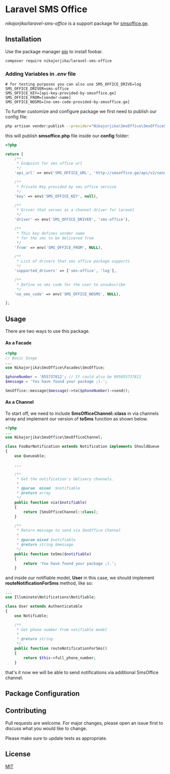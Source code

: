 # Laravel SMS Office

_nikajorjika/laravel-sms-office_ is a support package for [smsoffice.ge](https://smsoffice.ge/).

## Installation

Use the package manager [pip](https://pip.pypa.io/en/stable/) to install foobar.

```bash
composer require nikajorjika/laravel-sms-office
```

### Adding Variables in _.env_ file

```
# for testing purposes you can also use SMS_OFFICE_DRIVE=log
SMS_OFFICE_DRIVER=sms-office
SMS_OFFICE_KEY=[api-key-provided-by-smsoffice.ge]
SMS_OFFICE_FROM=[sender-name]
SMS_OFFICE_NOSMS=[no-sms-code-provided-by-smsoffice.ge]
```

To further customize and configure package we first need to publish our config file:

```bash
php artisan vendor:publish --provider="Nikajorjika\SmsOffice\SmsOfficeServiceProvider" --tag="config"
```

this will publish **smsoffice.php** file inside our **config** folder:

```php
<?php

return [
    /**
     * Endpoint for sms office url
     */
    'api_url' => env('SMS_OFFICE_URL', 'http://smsoffice.ge/api/v2/send/'),

    /**
     * Private Key provided by sms office service
     */
    'key' => env('SMS_OFFICE_KEY', null),

    /**
     * Driver that serves as a channel driver for laravel
     */
    'driver' => env('SMS_OFFICE_DRIVER', 'sms-office'),

    /**
     * This key defines sender name
     * for the sms to be delivered from
     */
    'from' => env('SMS_OFFICE_FROM', NULL),

    /**
     * List of drivers that sms office package supports
     */
    'supported_drivers' => ['sms-office', 'log'],

    /**
     * Define no sms code for the user to unsubscribe
     */
    'no_sms_code' => env('SMS_OFFICE_NOSMS', NULL),

];

```

## Usage

There are two ways to use this package.

#### As a Facade

```php
<?php
// Basic Usage
...
use Nikajorjika\SmsOffice\Facades\SmsOffice;

$phoneNumber = '855737812'; // It could also be 995855737812
$message = 'You have found your package ;).';

SmsOffice::message($message)->to($phoneNumber)->send();

```

#### As a Channel

To start off, we need to include **SmsOfficeChannel::class** in via channels array and implement our version of **toSms** function as shown below.

```php
<?php
...
use Nikajorjika\SmsOffice\SmsOfficeChannel;

class FooBarNotification extends Notification implements ShouldQueue
{
    use Queueable;

    ...

    /**
     * Get the notification's delivery channels.
     *
     * @param  mixed  $notifiable
     * @return array
     */
    public function via($notifiable)
    {
        return [SmsOfficeChannel::class];
    }

    /**
     * Return message to send via SmsOffice Channel
     *
     * @param mixed $notifiable
     * @return string $message
     */
    public function toSms($notifiable)
    {
        return 'You have found your package ;).';
    }

```

and inside our notifiable model, **User** in this case, we should implement **routeNotificationForSms** method, like so:

```php
...
use Illuminate\Notifications\Notifiable;

class User extends Authenticatable
{
    use Notifiable;

    /**
     * Get phone number from notifiable model
     *
     * @return string
     */
    public function routeNotificationForSms()
    {
        return $this->full_phone_number;
    }

```

that's it now we will be able to send notifications via additional SmsOffice channel.

## Package Configuration

## Contributing

Pull requests are welcome. For major changes, please open an issue first to discuss what you would like to change.

Please make sure to update tests as appropriate.

## License

[MIT](https://choosealicense.com/licenses/mit/)
